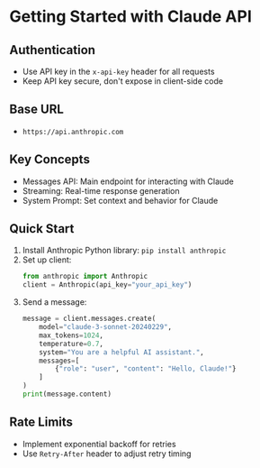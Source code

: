 # Getting Started with Claude API

## Authentication
- Use API key in the `x-api-key` header for all requests
- Keep API key secure, don't expose in client-side code

## Base URL
- `https://api.anthropic.com`

## Key Concepts
- Messages API: Main endpoint for interacting with Claude
- Streaming: Real-time response generation
- System Prompt: Set context and behavior for Claude

## Quick Start
1. Install Anthropic Python library: `pip install anthropic`
2. Set up client:
   ```python
   from anthropic import Anthropic
   client = Anthropic(api_key="your_api_key")
   ```
3. Send a message:
   ```python
   message = client.messages.create(
       model="claude-3-sonnet-20240229",
       max_tokens=1024,
       temperature=0.7,
       system="You are a helpful AI assistant.",
       messages=[
           {"role": "user", "content": "Hello, Claude!"}
       ]
   )
   print(message.content)
   ```

## Rate Limits
- Implement exponential backoff for retries
- Use `Retry-After` header to adjust retry timing
